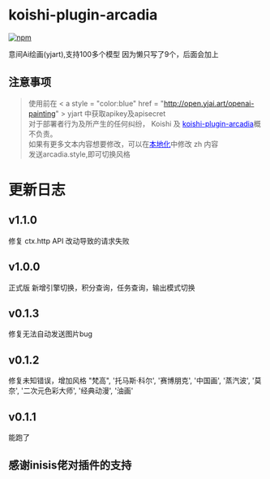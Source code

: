# koishi-plugin-arcadia

[![npm](https://img.shields.io/npm/v/koishi-plugin-arcadia?style=flat-square)](https://www.npmjs.com/package/koishi-plugin-arcadia)

意间Ai绘画(yjart),支持100多个模型
因为懒只写了9个，后面会加上

## 注意事项 
> 使用前在 < a style = "color:blue" href = "http://open.yjai.art/openai-painting" > yjart </a> 中获取apikey及apisecret<br>
对于部署者行为及所产生的任何纠纷， Koishi 及 <a style="color:blue" href="https:/ / github.com / initialencounter / mykoishi ">koishi-plugin-arcadia</a>概不负责。<br>
如果有更多文本内容想要修改，可以在<a style="color: blue " href=" / locales ">本地化</a>中修改 zh 内容</br>
发送arcadia.style,即可切换风格

# 更新日志
## v1.1.0
>
修复 ctx.http API 改动导致的请求失败
## v1.0.0
>
正式版
新增引擎切换，积分查询，任务查询，输出模式切换

## v0.1.3
>
修复无法自动发送图片bug

## v0.1.2
>
修复未知错误，增加风格
"梵高",
'托马斯·科尔',
'赛博朋克',
'中国画',
'蒸汽波',
'莫奈',
'二次元色彩大师',
'经典动漫',
'油画'

## v0.1.1
>
能跑了

## 感谢inisis佬对插件的支持